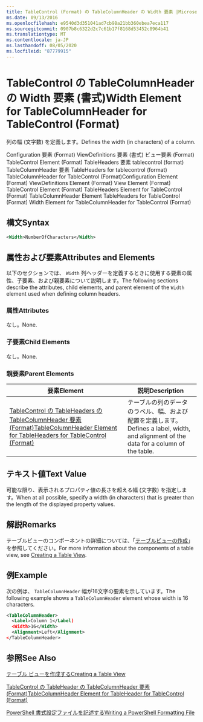 ```yaml
---
title: TableControl (Format) の TableColumnHeader の Width 要素 |Microsoft Docs
ms.date: 09/13/2016
ms.openlocfilehash: e9540d3d351041ad7cb98a21bb360ebea7eca117
ms.sourcegitcommit: 0907b8c6322d2c7c61b17f8168d53452c8964b41
ms.translationtype: MT
ms.contentlocale: ja-JP
ms.lasthandoff: 08/05/2020
ms.locfileid: "87779915"
---
```

# <a name="width-element-for-tablecolumnheader-for-tablecontrol-format"></a><span data-ttu-id="c1292-102">TableControl の TableColumnHeader の Width 要素 (書式)</span><span class="sxs-lookup"><span data-stu-id="c1292-102">Width Element for TableColumnHeader for TableControl (Format)</span></span>

<span data-ttu-id="c1292-103">列の幅 (文字数) を定義します。</span><span class="sxs-lookup"><span data-stu-id="c1292-103">Defines the width (in characters) of a column.</span></span>

<span data-ttu-id="c1292-104">Configuration 要素 (Format) ViewDefinitions 要素 (書式) ビュー要素 (Format) TableControl Element (Format) TableHeaders 要素 tablecontrol (format) TableColumnHeader 要素 TableHeaders for tablecontrol (format) TableColumnHeader for TableControl (Format)</span><span class="sxs-lookup"><span data-stu-id="c1292-104">Configuration Element (Format) ViewDefinitions Element (Format) View Element (Format) TableControl Element (Format) TableHeaders Element for TableControl (Format) TableColumnHeader Element TableHeaders for TableControl (Format) Width Element for TableColumnHeader for TableControl (Format)</span></span>

## <a name="syntax"></a><span data-ttu-id="c1292-105">構文</span><span class="sxs-lookup"><span data-stu-id="c1292-105">Syntax</span></span>

```xml
<Width>NumberOfCharacters</Width>
```

## <a name="attributes-and-elements"></a><span data-ttu-id="c1292-106">属性および要素</span><span class="sxs-lookup"><span data-stu-id="c1292-106">Attributes and Elements</span></span>

<span data-ttu-id="c1292-107">以下のセクションでは、 `Width` 列ヘッダーを定義するときに使用する要素の属性、子要素、および親要素について説明します。</span><span class="sxs-lookup"><span data-stu-id="c1292-107">The following sections describe the attributes, child elements, and parent element of the `Width` element used when defining column headers.</span></span>

### <a name="attributes"></a><span data-ttu-id="c1292-108">属性</span><span class="sxs-lookup"><span data-stu-id="c1292-108">Attributes</span></span>

<span data-ttu-id="c1292-109">なし。</span><span class="sxs-lookup"><span data-stu-id="c1292-109">None.</span></span>

### <a name="child-elements"></a><span data-ttu-id="c1292-110">子要素</span><span class="sxs-lookup"><span data-stu-id="c1292-110">Child Elements</span></span>

<span data-ttu-id="c1292-111">なし。</span><span class="sxs-lookup"><span data-stu-id="c1292-111">None.</span></span>

### <a name="parent-elements"></a><span data-ttu-id="c1292-112">親要素</span><span class="sxs-lookup"><span data-stu-id="c1292-112">Parent Elements</span></span>

|<span data-ttu-id="c1292-113">要素</span><span class="sxs-lookup"><span data-stu-id="c1292-113">Element</span></span>|<span data-ttu-id="c1292-114">説明</span><span class="sxs-lookup"><span data-stu-id="c1292-114">Description</span></span>|
|-------------|-----------------|
|[<span data-ttu-id="c1292-115">TableControl の TableHeaders の TableColumnHeader 要素 (Format)</span><span class="sxs-lookup"><span data-stu-id="c1292-115">TableColumnHeader Element for TableHeaders for TableControl (Format)</span></span>](./tablecolumnheader-element-format.md)|<span data-ttu-id="c1292-116">テーブルの列のデータのラベル、幅、および配置を定義します。</span><span class="sxs-lookup"><span data-stu-id="c1292-116">Defines a label, width, and alignment of the data for a column of the table.</span></span>|

## <a name="text-value"></a><span data-ttu-id="c1292-117">テキスト値</span><span class="sxs-lookup"><span data-stu-id="c1292-117">Text Value</span></span>

<span data-ttu-id="c1292-118">可能な限り、表示されるプロパティ値の長さを超える幅 (文字数) を指定します。</span><span class="sxs-lookup"><span data-stu-id="c1292-118">When at all possible, specify a width (in characters) that is greater than the length of the displayed property values.</span></span>

## <a name="remarks"></a><span data-ttu-id="c1292-119">解説</span><span class="sxs-lookup"><span data-stu-id="c1292-119">Remarks</span></span>

<span data-ttu-id="c1292-120">テーブルビューのコンポーネントの詳細については、「[テーブルビューの作成](./creating-a-table-view.md)」を参照してください。</span><span class="sxs-lookup"><span data-stu-id="c1292-120">For more information about the components of a table view, see [Creating a Table View](./creating-a-table-view.md).</span></span>

## <a name="example"></a><span data-ttu-id="c1292-121">例</span><span class="sxs-lookup"><span data-stu-id="c1292-121">Example</span></span>

<span data-ttu-id="c1292-122">次の例は、 `TableColumnHeader` 幅が16文字の要素を示しています。</span><span class="sxs-lookup"><span data-stu-id="c1292-122">The following example shows a `TableColumnHeader` element whose width is 16 characters.</span></span>

```xml
<TableColumnHeader>
  <Label>Column 1</Label)
  <Width>16</Width>
  <Alignment>Left</Alignment>
</TableColumnHeader>
```

## <a name="see-also"></a><span data-ttu-id="c1292-123">参照</span><span class="sxs-lookup"><span data-stu-id="c1292-123">See Also</span></span>

[<span data-ttu-id="c1292-124">テーブル ビューを作成する</span><span class="sxs-lookup"><span data-stu-id="c1292-124">Creating a Table View</span></span>](./creating-a-table-view.md)

[<span data-ttu-id="c1292-125">TableControl の TableHeader の TableColumnHeader 要素 (Format)</span><span class="sxs-lookup"><span data-stu-id="c1292-125">TableColumnHeader Element for TableHeader for TableControl (Format)</span></span>](./tablecolumnheader-element-format.md)

[<span data-ttu-id="c1292-126">PowerShell 書式設定ファイルを記述する</span><span class="sxs-lookup"><span data-stu-id="c1292-126">Writing a PowerShell Formatting File</span></span>](./writing-a-powershell-formatting-file.md)
